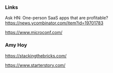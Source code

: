 
### Links
Ask HN: One-person SaaS apps that are profitable?  
https://news.ycombinator.com/item?id=19701783  




https://www.microconf.com/

### Amy Hoy
https://stackingthebricks.com/

https://www.starterstory.com/

